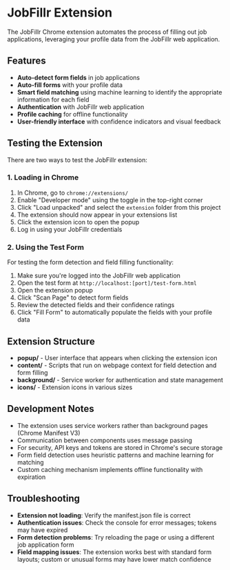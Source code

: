 # JobFillr Extension

The JobFillr Chrome extension automates the process of filling out job applications, leveraging your profile data from the JobFillr web application.

## Features

- **Auto-detect form fields** in job applications
- **Auto-fill forms** with your profile data
- **Smart field matching** using machine learning to identify the appropriate information for each field
- **Authentication** with JobFillr web application
- **Profile caching** for offline functionality
- **User-friendly interface** with confidence indicators and visual feedback

## Testing the Extension

There are two ways to test the JobFillr extension:

### 1. Loading in Chrome

1. In Chrome, go to `chrome://extensions/`
2. Enable "Developer mode" using the toggle in the top-right corner
3. Click "Load unpacked" and select the `extension` folder from this project
4. The extension should now appear in your extensions list
5. Click the extension icon to open the popup
6. Log in using your JobFillr credentials

### 2. Using the Test Form

For testing the form detection and field filling functionality:

1. Make sure you're logged into the JobFillr web application
2. Open the test form at `http://localhost:[port]/test-form.html`
3. Open the extension popup
4. Click "Scan Page" to detect form fields
5. Review the detected fields and their confidence ratings
6. Click "Fill Form" to automatically populate the fields with your profile data

## Extension Structure

- **popup/** - User interface that appears when clicking the extension icon
- **content/** - Scripts that run on webpage context for field detection and form filling
- **background/** - Service worker for authentication and state management
- **icons/** - Extension icons in various sizes

## Development Notes

- The extension uses service workers rather than background pages (Chrome Manifest V3)
- Communication between components uses message passing
- For security, API keys and tokens are stored in Chrome's secure storage
- Form field detection uses heuristic patterns and machine learning for matching
- Custom caching mechanism implements offline functionality with expiration

## Troubleshooting

- **Extension not loading**: Verify the manifest.json file is correct
- **Authentication issues**: Check the console for error messages; tokens may have expired
- **Form detection problems**: Try reloading the page or using a different job application form
- **Field mapping issues**: The extension works best with standard form layouts; custom or unusual forms may have lower match confidence